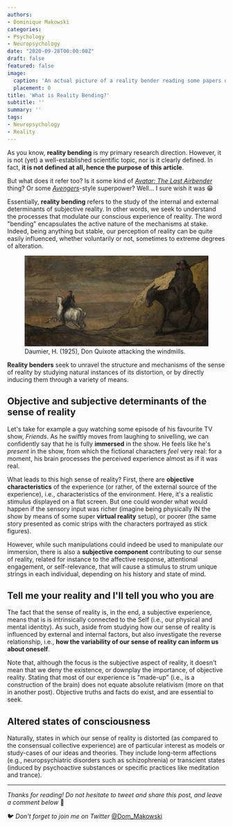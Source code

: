 ```yaml
---
authors:
- Dominique Makowski
categories:
- Psychology
- Neuropsychology
date: "2020-09-28T00:00:00Z"
draft: false
featured: false
image:
  caption: 'An actual picture of a reality bender reading some papers on the topic.'
  placement: 0
title: 'What is Reality Bending?'
subtitle: ''
summary: ''
tags:
- Neuropsychology
- Reality
---
```



As you know, **reality bending** is my primary research direction. However, it is not (yet) a well-established scientific topic, nor is it clearly defined. In fact, **it is not defined at all, hence the purpose of this article**.

But what does it refer too? Is it some kind of [*Avatar: The Last Airbender*](https://en.wikipedia.org/wiki/Avatar:_The_Last_Airbender) thing? Or some [*Avengers*](https://marvel-movies.fandom.com/wiki/Reality_Stone)-style superpower? Well... I sure wish it was :grin:


Essentially, **reality bending** refers to the study of the internal and external determinants of subjective reality. In other words, we seek to understand the processes that modulate our conscious experience of reality. The word "bending" encapsulates the active nature of the mechanisms at stake. Indeed, being anything but stable, our perception of reality can be quite easily influenced, whether voluntarily or not, sometimes to extreme degrees of alteration.


<figure>
  <img src="DonQuixote.jpg" alt="github for psychologists"/>
  <figcaption>Daumier, H. (1925), Don Quixote attacking the windmills.</figcaption>
</figure>


**Reality benders** seek to unravel the structure and mechanisms of the sense of reality by studying natural instances of its distortion, or by directly inducing them through a variety of means.


## Objective and subjective determinants of the sense of reality


Let's take for example a guy watching some episode of his favourite TV show, *Friends*. As he swiftly moves from laughing to snivelling, we can confidently say that he is fully **immersed** in the show. He feels like he's *present* in the show, from which the fictional characters *feel* very real: for a moment, his brain processes the perceived experience almost as if it was real.

What leads to this high sense of reality? First, there are **objective characteristics** of the experience (or rather, of the external source of the experience), i.e., characteristics of the environment. Here, it's a realistic stimulus displayed on a flat screen. But one could wonder what would happen if the sensory input was richer (imagine being physically IN the show by means of some super **virtual reality** setup), or poorer (the same story presented as comic strips with the characters portrayed as stick figures).

However, while such manipulations could indeed be used to manipulate our immersion, there is also a **subjective component** contributing to our sense of reality, related for instance to the affective response, attentional engagement, or self-relevance, that will cause a stimulus to strum unique strings in each individual, depending on his history and state of mind.




## Tell me your reality and I'll tell you who you are

The fact that the sense of reality is, in the end, a subjective experience, means that is is intrinsically connected to the Self (i.e., our physical and mental identity). As such, aside from studying how our sense of reality is influenced by external and internal factors, but also investigate the reverse relationship, i.e., **how the variability of our sense of reality can inform us about oneself**.

Note that, although the focus is the subjective aspect of reality, it doesn't mean that we deny the existence, or downplay the importance, of objective reality. Stating that most of our experience is "made-up" (i.e., is a construction of the brain) does not equate absolute relativism (more on that in another post). Objective truths and facts do exist, and are essential to seek.

## Altered states of consciousness

Naturally, states in which our sense of reality is distorted (as compared to the consensual collective experience) are of particular interest as models or study-cases of our ideas and theories. They include long-term affections (e.g., neuropsychiatric disorders such as schizophrenia) or transcient states (induced by psychoactive substances or specific practices like meditation and trance).



---

*Thanks for reading! Do not hesitate to tweet and share this post, and leave a comment below* :hugs:

🐦 *Don't forget to join me on Twitter* [@Dom_Makowski](https://twitter.com/Dom_Makowski)
